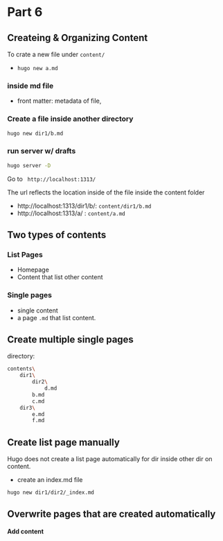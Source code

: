 # Part 6
## Createing & Organizing Content

To crate a new file under `content/`
- `hugo new a.md`

### inside md file
- front matter: metadata of file,

### Create a file inside another directory

```bash
hugo new dir1/b.md
```

### run server w/ drafts
```bash
hugo server -D
```

Go to ` http://localhost:1313/`

The url reflects the location inside of the file inside the content folder
- http://localhost:1313/dir1/b/:  `content/dir1/b.md`
- http://localhost:1313/a/ : `content/a.md`

##  Two types of contents

### List Pages
- Homepage
- Content that list other content

### Single pages
- single content
- a page `.md` that list content.

## Create multiple single pages
directory:
```bash
contents\
    dir1\
        dir2\
            d.md
        b.md
        c.md
    dir3\
        e.md
        f.md
```

## Create list page manually
Hugo does not create a list page automatically for dir inside other dir on content.

- create an index.md file
```$
hugo new dir1/dir2/_index.md
```

## Overwrite pages that are created automatically
####  Add content



